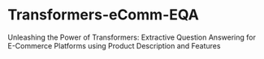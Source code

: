 # Transformers-eComm-EQA
Unleashing the Power of Transformers: Extractive Question Answering for E-Commerce Platforms using Product Description and Features
